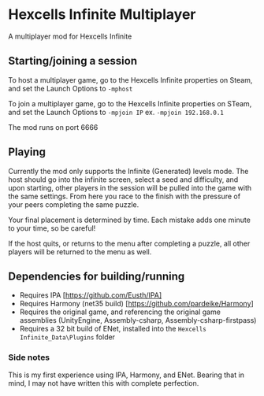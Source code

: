 # Hexcells Infinite Multiplayer
A multiplayer mod for Hexcells Infinite

## Starting/joining a session
To host a multiplayer game, go to the Hexcells Infinite properties on Steam, and set the Launch Options to `-mphost`

To join a multiplayer game, go to the Hexcells Infinite properties on STeam, and set the Launch Options to `-mpjoin IP` ex. `-mpjoin 192.168.0.1`

The mod runs on port 6666

## Playing
Currently the mod only supports the Infinite (Generated) levels mode. The host should go into the infinite screen, select a seed and difficulty, and upon starting, other players in the session will be pulled into the game with the same settings. From here you race to the finish with the pressure of your peers completing the same puzzle.

Your final placement is determined by time. Each mistake adds one minute to your time, so be careful!

If the host quits, or returns to the menu after completing a puzzle, all other players will be returned to the menu as well.

## Dependencies for building/running
- Requires IPA [https://github.com/Eusth/IPA]
- Requires Harmony (net35 build) [https://github.com/pardeike/Harmony]
- Requires the original game, and referencing the original game assemblies (UnityEngine, Assembly-csharp, Assembly-csharp-firstpass)
- Requires a 32 bit build of ENet, installed into the `Hexcells Infinite_Data\Plugins` folder

### Side notes
This is my first experience using IPA, Harmony, and ENet. Bearing that in mind, I may not have written this with complete perfection.
